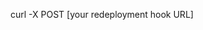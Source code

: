 <!-- layout:code post: redeployment-hook_invoking-your-redeployment-hook-manually -->


curl -X POST [your redeployment hook URL]
